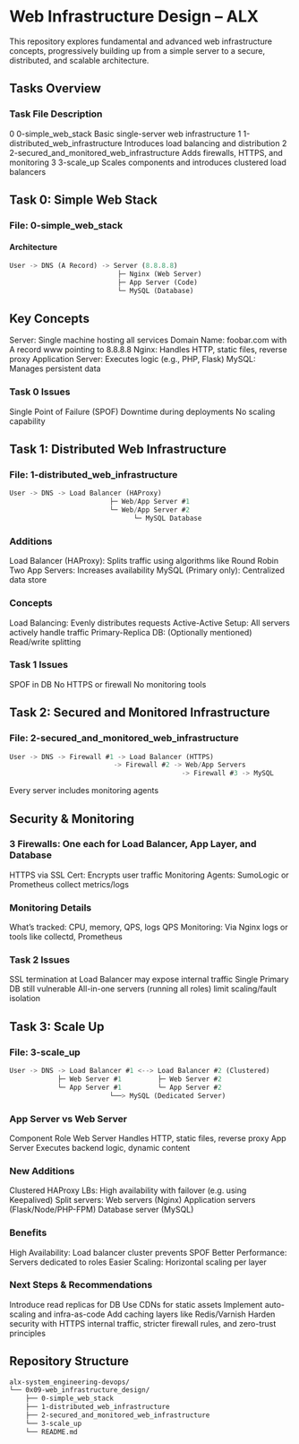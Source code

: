 # Web Infrastructure Design – ALX

This repository explores fundamental and advanced web infrastructure concepts, progressively building up from a simple server to a secure, distributed, and scalable architecture.

## Tasks Overview

### Task File Description

0 0-simple_web_stack Basic single-server web infrastructure
1 1-distributed_web_infrastructure Introduces load balancing and distribution
2 2-secured_and_monitored_web_infrastructure Adds firewalls, HTTPS, and monitoring
3 3-scale_up Scales components and introduces clustered load balancers

## Task 0: Simple Web Stack

### File: 0-simple_web_stack

#### Architecture

```rust
User -> DNS (A Record) -> Server (8.8.8.8)
                           ├─ Nginx (Web Server)
                           ├─ App Server (Code)
                           └─ MySQL (Database)
```

## Key Concepts

Server: Single machine hosting all services
Domain Name: foobar.com with A record www pointing to 8.8.8.8
Nginx: Handles HTTP, static files, reverse proxy
Application Server: Executes logic (e.g., PHP, Flask)
MySQL: Manages persistent data

### Task 0 Issues

Single Point of Failure (SPOF)
Downtime during deployments
No scaling capability

## Task 1: Distributed Web Infrastructure

### File: 1-distributed_web_infrastructure

```rust
User -> DNS -> Load Balancer (HAProxy)
                         ├─ Web/App Server #1
                         └─ Web/App Server #2
                               └─ MySQL Database
```

### Additions

Load Balancer (HAProxy): Splits traffic using algorithms like Round Robin
Two App Servers: Increases availability
MySQL (Primary only): Centralized data store

### Concepts

Load Balancing: Evenly distributes requests
Active-Active Setup: All servers actively handle traffic
Primary-Replica DB: (Optionally mentioned) Read/write splitting

### Task 1 Issues

SPOF in DB
No HTTPS or firewall
No monitoring tools

## Task 2: Secured and Monitored Infrastructure

### File: 2-secured_and_monitored_web_infrastructure

```rust
User -> DNS -> Firewall #1 -> Load Balancer (HTTPS)
                          -> Firewall #2 -> Web/App Servers
                                           -> Firewall #3 -> MySQL
```

Every server includes monitoring agents

## Security & Monitoring

### 3 Firewalls: One each for Load Balancer, App Layer, and Database

HTTPS via SSL Cert: Encrypts user traffic
Monitoring Agents: SumoLogic or Prometheus collect metrics/logs

### Monitoring Details

What’s tracked: CPU, memory, QPS, logs
QPS Monitoring: Via Nginx logs or tools like collectd, Prometheus

### Task 2 Issues

SSL termination at Load Balancer may expose internal traffic
Single Primary DB still vulnerable
All-in-one servers (running all roles) limit scaling/fault isolation

## Task 3: Scale Up

### File: 3-scale_up

```rust
User -> DNS -> Load Balancer #1 <--> Load Balancer #2 (Clustered)
            ├─ Web Server #1         ├─ Web Server #2
            └─ App Server #1         └─ App Server #2
                         └──> MySQL (Dedicated Server)
```

### App Server vs Web Server

Component Role
Web Server Handles HTTP, static files, reverse proxy
App Server Executes backend logic, dynamic content

### New Additions

Clustered HAProxy LBs: High availability with failover (e.g. using Keepalived)
Split servers:
Web servers (Nginx)
Application servers (Flask/Node/PHP-FPM)
Database server (MySQL)

### Benefits

High Availability: Load balancer cluster prevents SPOF
Better Performance: Servers dedicated to roles
Easier Scaling: Horizontal scaling per layer

### Next Steps & Recommendations

Introduce read replicas for DB
Use CDNs for static assets
Implement auto-scaling and infra-as-code
Add caching layers like Redis/Varnish
Harden security with HTTPS internal traffic, stricter firewall rules, and zero-trust principles

## Repository Structure

```bash
alx-system_engineering-devops/
└── 0x09-web_infrastructure_design/
    ├── 0-simple_web_stack
    ├── 1-distributed_web_infrastructure
    ├── 2-secured_and_monitored_web_infrastructure
    └── 3-scale_up
    └── README.md
```
